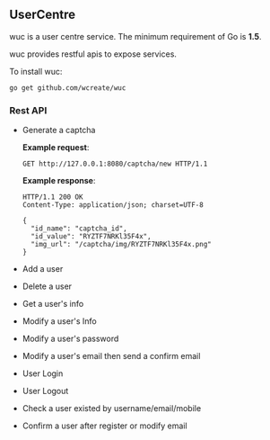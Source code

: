 ## UserCentre
 wuc is a user centre service. The minimum requirement of Go is **1.5**.

 wuc provides restful apis to expose services.

 To install wuc:

 	go get github.com/wcreate/wuc

### Rest API
  - Generate a captcha

    **Example request**:
    ```
    GET http://127.0.0.1:8080/captcha/new HTTP/1.1
    ```
    **Example response**:
    ```
    HTTP/1.1 200 OK
    Content-Type: application/json; charset=UTF-8
    
    {
      "id_name": "captcha_id",
      "id_value": "RYZTF7NRKl35F4x",
      "img_url": "/captcha/img/RYZTF7NRKl35F4x.png"
    }
    ```

  - Add a user

  - Delete a user

  - Get a user's info

  - Modify a user's Info

  - Modify a user's password

  - Modify a user's email then send a confirm email

  - User Login

  - User Logout

  - Check a user existed by username/email/mobile

  - Confirm a user after register or modify email
